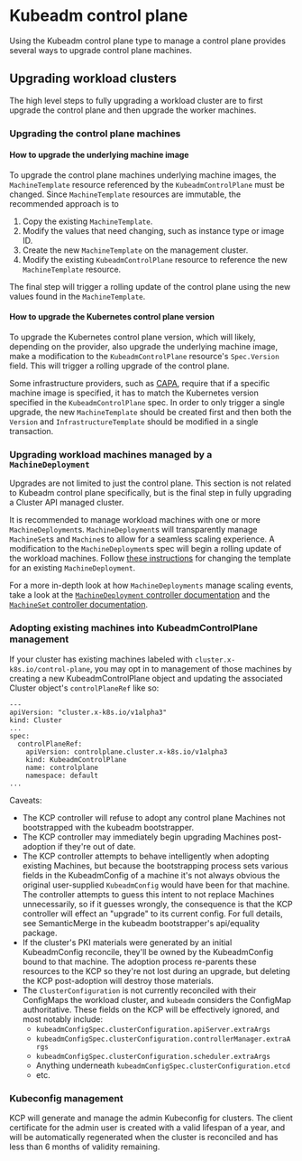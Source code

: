 # Kubeadm control plane

Using the Kubeadm control plane type to manage a control plane provides several ways to upgrade control plane machines.

## Upgrading workload clusters

The high level steps to fully upgrading a workload cluster are to first upgrade the control plane and then upgrade
the worker machines.

### Upgrading the control plane machines

#### How to upgrade the underlying machine image

To upgrade the control plane machines underlying machine images, the `MachineTemplate` resource referenced by the
`KubeadmControlPlane` must be changed. Since `MachineTemplate` resources are immutable, the recommended approach is to

1. Copy the existing `MachineTemplate`.
2. Modify the values that need changing, such as instance type or image ID.
3. Create the new `MachineTemplate` on the management cluster.
4. Modify the existing `KubeadmControlPlane` resource to reference the new `MachineTemplate` resource.

The final step will trigger a rolling update of the control plane using the new values found in the `MachineTemplate`.

#### How to upgrade the Kubernetes control plane version

To upgrade the Kubernetes control plane version, which will likely, depending on the provider, also upgrade the
underlying machine image, make a modification to the `KubeadmControlPlane` resource's `Spec.Version` field. This will
trigger a rolling upgrade of the control plane.

Some infrastructure providers, such as [CAPA](https://github.com/kubernetes-sigs/cluster-api-provider-aws), require
that if a specific machine image is specified, it has to match the Kubernetes version specified in the
`KubeadmControlPlane` spec. In order to only trigger a single upgrade, the new `MachineTemplate` should be created first
and then both the `Version` and `InfrastructureTemplate` should be modified in a single transaction.

### Upgrading workload machines managed by a `MachineDeployment`

Upgrades are not limited to just the control plane. This section is not related to Kubeadm control plane specifically,
but is the final step in fully upgrading a Cluster API managed cluster.

It is recommended to manage workload machines with one or more `MachineDeployment`s. `MachineDeployment`s will
transparently manage `MachineSet`s and `Machine`s to allow for a seamless scaling experience. A modification to the
`MachineDeployment`s spec will begin a rolling update of the workload machines. Follow 
[these instructions](./change-machine-template.md) for changing the 
template for an existing `MachineDeployment`.

For a more in-depth look at how `MachineDeployments` manage scaling events, take a look at the [`MachineDeployment`
controller documentation](../developer/architecture/controllers/machine-deployment.md) and the [`MachineSet` controller
documentation](../developer/architecture/controllers/machine-set.md).

### Adopting existing machines into KubeadmControlPlane management

If your cluster has existing machines labeled with `cluster.x-k8s.io/control-plane`, you may opt in to management of those machines by creating a new KubeadmControlPlane object and updating the associated Cluster object's `controlPlaneRef` like so:

```
---
apiVersion: "cluster.x-k8s.io/v1alpha3"
kind: Cluster
...
spec:
  controlPlaneRef:
    apiVersion: controlplane.cluster.x-k8s.io/v1alpha3
    kind: KubeadmControlPlane
    name: controlplane
    namespace: default
...
```

Caveats:

* The KCP controller will refuse to adopt any control plane Machines not bootstrapped with the kubeadm bootstrapper.
* The KCP controller may immediately begin upgrading Machines post-adoption if they're out of date.
* The KCP controller attempts to behave intelligently when adopting existing Machines, but because the bootstrapping process sets various fields in the KubeadmConfig of a machine it's not always obvious the original user-supplied `KubeadmConfig` would have been for that machine. The controller attempts to guess this intent to not replace Machines unnecessarily, so if it guesses wrongly, the consequence is that the KCP controller will effect an "upgrade" to its current config. For full details, see SemanticMerge in the kubeadm bootstrapper's api/equality package.
* If the cluster's PKI materials were generated by an initial KubeadmConfig reconcile, they'll be owned by the KubeadmConfig bound to that machine. The adoption process re-parents these resources to the KCP so they're not lost during an upgrade, but deleting the KCP post-adoption will destroy those materials.
* The `ClusterConfiguration`  is not currently reconciled with their ConfigMaps the workload cluster, and `kubeadm` considers the ConfigMap authoritative. These fields on the KCP will be effectively ignored, and most notably include:
    * `kubeadmConfigSpec.clusterConfiguration.apiServer.extraArgs`
    * `kubeadmConfigSpec.clusterConfiguration.controllerManager.extraArgs`
    * `kubeadmConfigSpec.clusterConfiguration.scheduler.extraArgs`
    * Anything underneath `kubeadmConfigSpec.clusterConfiguration.etcd`
    * etc.

### Kubeconfig management

KCP will generate and manage the admin Kubeconfig for clusters. The client
certificate for the admin user is created with a valid lifespan of a year, and
will be automatically regenerated when the cluster is reconciled and has less
than 6 months of validity remaining.

